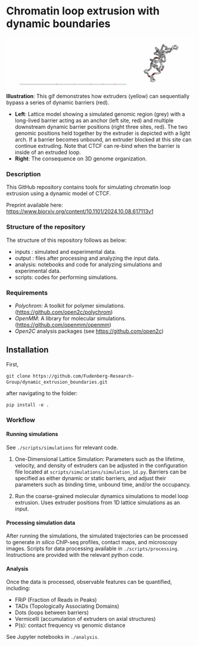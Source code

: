 # Chromatin loop extrusion with dynamic boundaries

![Alt Text](./output/cartoons/cropped_output_mult_seq_bar_combination_size.gif)
**Illustration**: This gif demonstrates how extruders (yellow) can sequentially bypass a series of dynamic barriers (red). 

- **Left**: Lattice model showing a simulated genomic region (grey) with a long-lived barrier acting as an anchor (left site, red) and multiple downstream dynamic barrier positions (right three sites, red). The two genomic positions held together by the extruder is depicted with a light arch. If a barrier becomes unbound, an extruder blocked at this site can continue extruding. Note that CTCF can re-bind when the barrier is inside of an extruded loop.
- **Right**: The consequence on 3D genome organization.

### Description
This GitHub repository contains tools for simulating chromatin loop extrusion using a dynamic model of CTCF.

Preprint available here: <https://www.biorxiv.org/content/10.1101/2024.10.08.617113v1>


### Structure of the repository
The structure of this repository follows as below:
- inputs : simulated and experimental data.
- output : files after processing and analyzing the input data.
- analysis: notebooks and code for analyzing simulations and experimental data.
- scripts: codes for performing simulations.
  
### Requirements
- *Polychrom*: A toolkit for polymer simulations. (https://github.com/open2c/polychrom)
- *OpenMM*: A library for molecular simulations. (https://github.com/openmm/openmm)
- *Open2C* analysis packages (see https://github.com/open2c)

  
## Installation
First, 

```
git clone https://github.com/Fudenberg-Research-Group/dynamic_extrusion_boundaries.git
```
after navigating to the folder:
```
pip install -e .
```

### Workflow
#### Running simulations 
See `./scripts/simulations` for relevant code. 
1. One-Dimensional Lattice Simulation: Parameters such as the lifetime, velocity, and density of extruders can be adjusted in the configuration file located at `scripts/simulations/simulation_1d.py`. Barriers can be specified as either dynamic or static barriers, and adjust their parameters such as binding time, unbound time, and/or the occupancy. 

2. Run the coarse-grained molecular dynamics simulations to model loop extrusion. Uses extruder positions from 1D lattice simulations as an input. 

#### Processing simulation data
After running the simulations, the simulated trajectories can be processed to generate *in silico* ChIP-seq profiles, contact maps, and microscopy images. Scripts for data processing available in `./scripts/processing`. Instructions are provided with the relevant python code.

#### Analysis
Once the data is processed, observable features can be quantified, including:

- FRiP (Fraction of Reads in Peaks)
- TADs (Topologically Associating Domains)
- Dots (loops between barriers)
- Vermicelli (accumulation of extruders on axial structures)
- P(s): contact frequency vs genomic distance
  
See Jupyter notebooks in `./analysis`.



